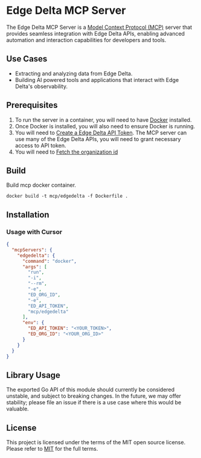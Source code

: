 # Edge Delta MCP Server

The Edge Delta MCP Server is a [Model Context Protocol (MCP)](https://modelcontextprotocol.io/introduction)
server that provides seamless integration with Edge Delta APIs, enabling advanced
automation and interaction capabilities for developers and tools.

## Use Cases

- Extracting and analyzing data from Edge Delta.
- Building AI powered tools and applications that interact with Edge Delta's observability.

## Prerequisites

1. To run the server in a container, you will need to have [Docker](https://www.docker.com/) installed.
2. Once Docker is installed, you will also need to ensure Docker is running.
3. You will need to [Create a Edge Delta API Token](https://docs.edgedelta.com/api-tokens/). The MCP server can use many of the Edge Delta APIs, you will need to grant necessary access to API token.
4. You will need to [Fetch the organization id](https://docs.edgedelta.com/my-organization/)

## Build

Build mcp docker container.
```
docker build -t mcp/edgedelta -f Dockerfile .
```

## Installation

### Usage with Cursor

```json
{
  "mcpServers": {
    "edgedelta": {
      "command": "docker",
      "args": [
        "run",
        "-i",
        "--rm",
        "-e",
        "ED_ORG_ID",
        "-e",
        "ED_API_TOKEN",
        "mcp/edgedelta"
      ],
      "env": {
        "ED_API_TOKEN": "<YOUR_TOKEN>",
        "ED_ORG_ID": "<YOUR_ORG_ID>"
      }
    }
  }
}
```


## Library Usage

The exported Go API of this module should currently be considered unstable, and subject to breaking changes. In the future, we may offer stability; please file an issue if there is a use case where this would be valuable.

## License

This project is licensed under the terms of the MIT open source license. Please refer to [MIT](./LICENSE) for the full terms.
